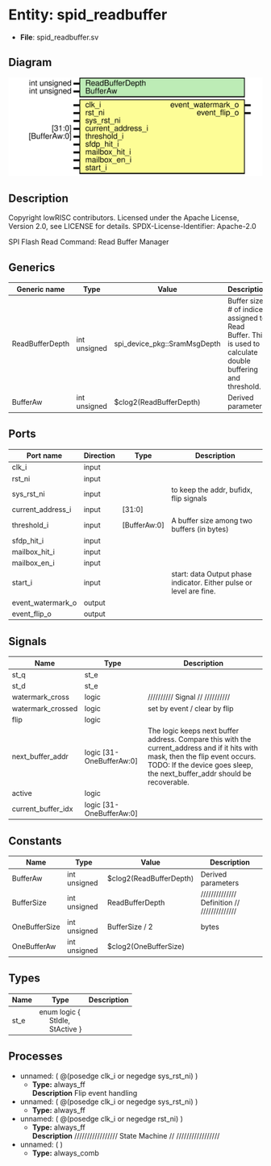 # Entity: spid_readbuffer

- **File**: spid_readbuffer.sv
## Diagram

![Diagram](spid_readbuffer.svg "Diagram")
## Description

 Copyright lowRISC contributors.
 Licensed under the Apache License, Version 2.0, see LICENSE for details.
 SPDX-License-Identifier: Apache-2.0

 SPI Flash Read Command: Read Buffer Manager


## Generics

| Generic name    | Type         | Value                        | Description                                                                                                        |
| --------------- | ------------ | ---------------------------- | ------------------------------------------------------------------------------------------------------------------ |
| ReadBufferDepth | int unsigned | spi_device_pkg::SramMsgDepth |  Buffer size: # of indices assigned to Read Buffer.     This is used to calculate double buffering and threshold.  |
| BufferAw        | int unsigned | $clog2(ReadBufferDepth)      |  Derived parameters                                                                                                |
## Ports

| Port name         | Direction | Type         | Description                                                          |
| ----------------- | --------- | ------------ | -------------------------------------------------------------------- |
| clk_i             | input     |              |                                                                      |
| rst_ni            | input     |              |                                                                      |
| sys_rst_ni        | input     |              | to keep the addr, bufidx, flip signals                               |
| current_address_i | input     | [31:0]       |                                                                      |
| threshold_i       | input     | [BufferAw:0] | A buffer size among two buffers (in bytes)                           |
| sfdp_hit_i        | input     |              |                                                                      |
| mailbox_hit_i     | input     |              |                                                                      |
| mailbox_en_i      | input     |              |                                                                      |
| start_i           | input     |              |  start: data Output phase indicator. Either pulse or level are fine. |
| event_watermark_o | output    |              |                                                                      |
| event_flip_o      | output    |              |                                                                      |
## Signals

| Name               | Type                     | Description                                                                                                                                                                                                      |
| ------------------ | ------------------------ | ---------------------------------------------------------------------------------------------------------------------------------------------------------------------------------------------------------------- |
| st_q               | st_e                     |                                                                                                                                                                                                                  |
| st_d               | st_e                     |                                                                                                                                                                                                                  |
| watermark_cross    | logic                    | //////////  Signal // //////////                                                                                                                                                                                 |
| watermark_crossed  | logic                    | set by event / clear by flip                                                                                                                                                                                     |
| flip               | logic                    |                                                                                                                                                                                                                  |
| next_buffer_addr   | logic [31-OneBufferAw:0] |  The logic keeps next buffer address. Compare this with the  current_address and if it hits with mask, then the flip event occurs.  TODO: If the device goes sleep, the next_buffer_addr should be recoverable.  |
| active             | logic                    |                                                                                                                                                                                                                  |
| current_buffer_idx | logic [31-OneBufferAw:0] |                                                                                                                                                                                                                  |
## Constants

| Name          | Type         | Value                   | Description                                   |
| ------------- | ------------ | ----------------------- | --------------------------------------------- |
| BufferAw      | int unsigned | $clog2(ReadBufferDepth) |  Derived parameters                           |
| BufferSize    | int unsigned | ReadBufferDepth         | //////////////  Definition // //////////////  |
| OneBufferSize | int unsigned | BufferSize / 2          |  bytes                                        |
| OneBufferAw   | int unsigned | $clog2(OneBufferSize)   |                                               |
## Types

| Name | Type                                                                                                              | Description |
| ---- | ----------------------------------------------------------------------------------------------------------------- | ----------- |
| st_e | enum logic {<br><span style="padding-left:20px">     StIdle,<br><span style="padding-left:20px">     StActive   } |             |
## Processes
- unnamed: ( @(posedge clk_i or negedge sys_rst_ni) )
  - **Type:** always_ff
</br>**Description**
 Flip event handling 
- unnamed: ( @(posedge clk_i or negedge sys_rst_ni) )
  - **Type:** always_ff
- unnamed: ( @(posedge clk_i or negedge rst_ni) )
  - **Type:** always_ff
</br>**Description**
/////////////////  State Machine // ///////////////// 
- unnamed: (  )
  - **Type:** always_comb
